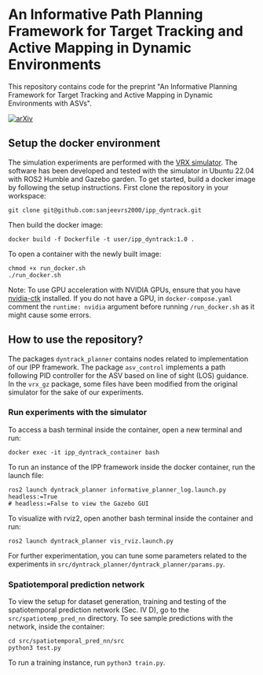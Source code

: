 # An Informative Path Planning Framework for Target Tracking and Active Mapping in Dynamic Environments

This repository contains code for the preprint "An Informative Planning Framework for Target Tracking and
Active Mapping in Dynamic Environments with ASVs".

[![arXiv](https://img.shields.io/badge/arXiv-2508.14636-B31B1B.svg)](https://arxiv.org/abs/2508.14636)


<!-- If you found this repository useful, you can cite us:
```
@article{sudha2025target,
  title={An Informative Planning Framework for Target Tracking and Active Mapping in Dynamic Environments with ASVs},
  author={Ramkumar Sudha, Sanjeev and Popovi{\'c}, Marija and Coates, Erlend M},
  journal={arXiv preprint arXiv:2508.14636},
  year={2025}
}
``` -->

## Setup the docker environment

The simulation experiments are performed with the [VRX simulator](https://github.com/osrf/vrx). The software has been developed and tested with the simulator in Ubuntu 22.04 with ROS2 Humble and Gazebo garden. To get started, build a docker image by following the setup instructions. First clone the repository in your workspace:
```
git clone git@github.com:sanjeevrs2000/ipp_dyntrack.git
```

Then build the docker image:
```
docker build -f Dockerfile -t user/ipp_dyntrack:1.0 .
```

To open a container with the newly built image:
```
chmod +x run_docker.sh
./run_docker.sh
```
Note: To use GPU acceleration with NVIDIA GPUs, ensure that you have [nvidia-ctk](https://docs.nvidia.com/datacenter/cloud-native/container-toolkit/latest/install-guide.html) installed. If you do not have a GPU, in ```docker-compose.yaml``` comment the ```runtime: nvidia``` argument before running ```/run_docker.sh``` as it might cause some errors.

## How to use the repository?

The packages ```dyntrack_planner``` contains nodes related to implementation of our IPP framework. The package ```asv_control``` implements a path following PID controller for the ASV based on line of sight (LOS) guidance. In the ```vrx_gz``` package, some files have been modified from the original simulator for the sake of our experiments.
<!-- The ROS nodes for perception (Sec. IV B in the paper), mapping (Sec. IV C), and adaptive planning (Sec. IV E) are `perception.py`, `grid_map.py`, and `informative_planner.py`, respectively.  -->


### Run experiments with the simulator

To access a bash terminal inside the container, open a new terminal and run: 
```
docker exec -it ipp_dyntrack_container bash
``` 

To run an instance of the IPP framework inside the docker container, run the launch file:
```
ros2 launch dyntrack_planner informative_planner_log.launch.py headless:=True 
# headless:=False to view the Gazebo GUI
```
To visualize with rviz2, open another bash terminal inside the container and run:
```
ros2 launch dyntrack_planner vis_rviz.launch.py
```

For further experimentation, you can tune some parameters related to the experiments in ```src/dyntrack_planner/dyntrack_planner/params.py```. 
<!-- Remember to colcon build and source the workspace before running the files after making changes to the src. -->


### Spatiotemporal prediction network

To view the setup for dataset generation, training and testing of the spatiotemporal prediction network (Sec. IV D), go to the ```src/spatiotemp_pred_nn``` directory. To see sample predictions with the network, inside the container:
```
cd src/spatiotemporal_pred_nn/src
python3 test.py
```
To run a training instance, run ```python3 train.py```.